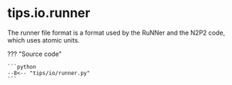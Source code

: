 # tips.io.runner

The runner file format is a format used by the RuNNer and the N2P2 code, which
uses atomic units.

??? "Source code"

    ```python
    --8<-- "tips/io/runner.py"
    ```
